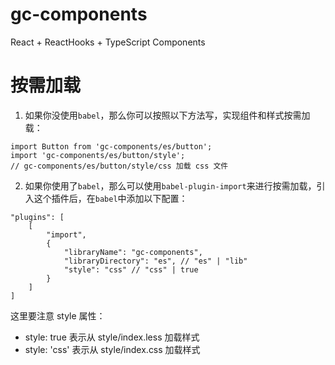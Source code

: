 # gc-components
React + ReactHooks + TypeScript Components

# 按需加载
1. 如果你没使用` babel `，那么你可以按照以下方法写，实现组件和样式按需加载：
```
import Button from 'gc-components/es/button';
import 'gc-components/es/button/style';
// gc-components/es/button/style/css 加载 css 文件
```
2. 如果你使用了` babel `，那么可以使用` babel-plugin-import `来进行按需加载，引入这个插件后，在` babel `中添加以下配置：
```
"plugins": [
    [
        "import",
        {
            "libraryName": "gc-components",
            "libraryDirectory": "es", // "es" | "lib"
            "style": "css" // "css" | true
        }
    ]
]
```
这里要注意 style 属性： 
- style: true 表示从 style/index.less 加载样式 
- style: 'css' 表示从 style/index.css 加载样式 